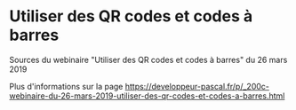 # Utiliser des QR codes et codes à barres

Sources du webinaire "Utiliser des QR codes et codes à barres" du 26 mars 2019

Plus d'informations sur la page https://developpeur-pascal.fr/p/_200c-webinaire-du-26-mars-2019-utiliser-des-qr-codes-et-codes-a-barres.html
